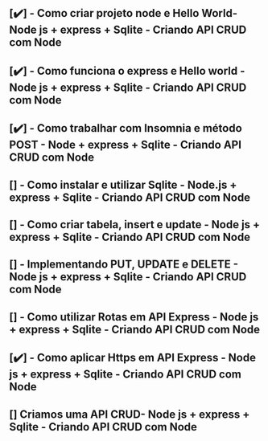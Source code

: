 ## [✔️] - Como criar projeto node e Hello World- Node js + express + Sqlite - Criando API CRUD com Node
    

## [✔️] - Como funciona o express e Hello world - Node js + express + Sqlite - Criando API CRUD com Node
 
 
## [✔️] - Como trabalhar com Insomnia e método POST - Node + express + Sqlite - Criando API CRUD com Node
 
 
## [] - Como instalar e utilizar Sqlite - Node.js + express + Sqlite - Criando API CRUD com Node
 
 
## [] - Como criar tabela, insert e update - Node js + express + Sqlite - Criando API CRUD com Node
 
 
## [] - Implementando PUT, UPDATE e DELETE - Node js + express + Sqlite - Criando API CRUD com Node
 
 
## [] - Como utilizar Rotas em API Express - Node js + express + Sqlite - Criando API CRUD com Node
 
 
## [✔️] - Como aplicar Https em API Express - Node js + express + Sqlite - Criando API CRUD com Node


## [] Criamos uma API CRUD- Node js + express + Sqlite - Criando API CRUD com Node 